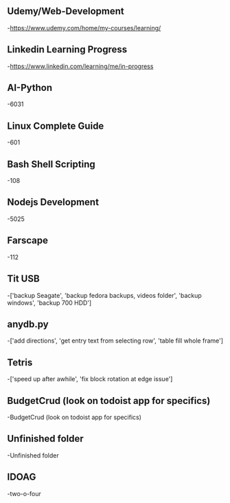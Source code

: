 ## Udemy/Web-Development
 -https://www.udemy.com/home/my-courses/learning/

## Linkedin Learning Progress
 -https://www.linkedin.com/learning/me/in-progress

## AI-Python
 -6031

## Linux Complete Guide
 -601

## Bash Shell Scripting
 -108

## Nodejs Development
 -5025

## Farscape
 -112

## Tit USB
 -['backup Seagate', 'backup fedora backups, videos folder', 'backup windows', 'backup 700 HDD']

## anydb.py
 -['add directions', 'get entry text from selecting row', 'table fill whole frame']

## Tetris
 -['speed up after awhile', 'fix block rotation at edge issue']

## BudgetCrud (look on todoist app for specifics)
 -BudgetCrud (look on todoist app for specifics)

## Unfinished folder
 -Unfinished folder

## IDOAG
 -two-o-four


